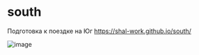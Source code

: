 # south
Подготовка к поездке на Юг
https://shal-work.github.io/south/

![image](https://user-images.githubusercontent.com/74607803/181817695-8b462341-af7e-47aa-a26b-dce8b46560a1.png)
